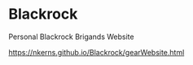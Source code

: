 # Blackrock
Personal Blackrock Brigands Website

https://nkerns.github.io/Blackrock/gearWebsite.html
